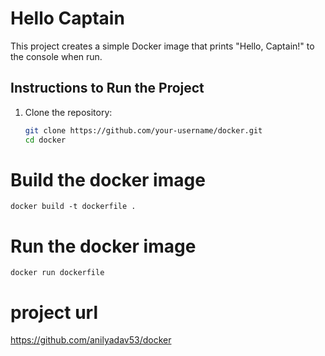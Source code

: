 # Hello Captain

This project creates a simple Docker image that prints "Hello, Captain!" to the console when run.

## Instructions to Run the Project

1. Clone the repository:
   ```bash
   git clone https://github.com/your-username/docker.git
   cd docker


# Build the docker image 
    docker build -t dockerfile .
  
# Run the docker image 
    docker run dockerfile

# project url
   https://github.com/anilyadav53/docker